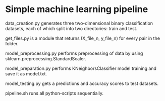 # Simple machine learning pipeline 

data_creation.py generates three two-dimensional binary classification datasets, each of which split into two directories: train and test.

get_files.py is a module that returns (X_file_n, y_file_n) for every pair in the folder.

model_preprocessing.py performs preprocessing of data by using sklearn.preprocessing.StandardScaler.

model_preparation.py performs KNeighborsClassifier model training and save it as model.txt.

model_testing.py gets a predictions and accuracy scores to test datasets.

pipeline.sh runs all python-scripts sequentially.